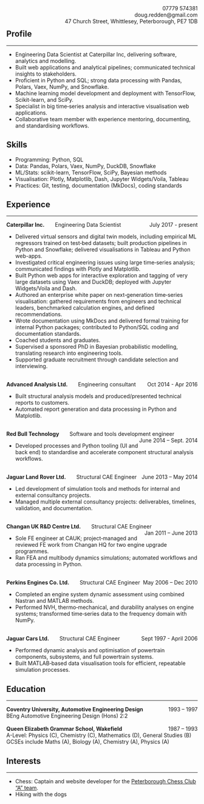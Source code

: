 



<div>
                <span  style="float:right"> 07779 574381 </span>
        <span > <br></span>
        <span style="float:right;">doug.redden@gmail.com</span>
        <span > <br></span>
        <span style=" float:right;">47 Church Street, Whittlesey, Peterborough, PE7 1DB</span>

  
</div>

## Profile

---
- Engineering Data Scientist at Caterpillar Inc, delivering software, analytics and modelling.
- Built web applications and analytical pipelines; communicated technical insights to stakeholders.
- Proficient in Python and SQL; strong data processing with Pandas, Polars, Vaex, NumPy, and Snowflake.
- Machine learning model development and deployment with TensorFlow, Scikit-learn, and SciPy.
- Specialist in big time‑series analysis and interactive visualisation web applications.
- Collaborative team member with experience mentoring, documenting, and standardising workflows.

## Skills

- Programming: Python, SQL
- Data: Pandas, Polars, Vaex, NumPy, DuckDB, Snowflake
- ML/Stats: scikit-learn, TensorFlow, SciPy, Bayesian methods
- Visualisation: Plotly, Matplotlib, Dash, Jupyter Widgets/Voila, Tableau
- Practices: Git, testing, documentation (MkDocs), coding standards

## Experience

---

<div>
        <span style="font-weight:bold; float:left;">Caterpillar Inc.</span>
        <span > &nbsp&nbsp&nbsp&nbsp&nbsp&nbsp Engineering Data Scientist </span>
        <span style="float:right;">July 2017 - present</span>
        <span > <br></span>
</div>

- Delivered virtual sensors and digital twin models, including empirical ML regressors trained on test‑bed datasets; built production pipelines in Python and Snowflake; delivered visualisations in Tableau and Python web-apps.
- Investigated critical engineering issues using large time‑series analysis; communicated findings with Plotly and Matplotlib.
- Built Python web apps for interactive exploration and tagging of very large datasets using Vaex and DuckDB; deployed with Jupyter Widgets/Voila and Dash.
- Authored an enterprise white paper on next‑generation time‑series visualisation: gathered requirements from engineers and technical leaders, benchmarked calculation engines, and defined recommendations.
- Wrote documentation using MkDocs and delivered formal training for internal Python packages; contributed to Python/SQL coding and documentation standards.
- Coached students and graduates.
- Supervised a sponsored PhD in Bayesian probabilistic modelling, translating research into engineering tools.
- Supported graduate recruitment through candidate selection and interviewing.



<div>
        <span > <br></span>
        <span style="font-weight:bold; float:left;">Advanced Analysis Ltd.</span>
        <span > &nbsp&nbsp&nbsp&nbsp&nbsp&nbsp Engineering consultant </span>
        <span style="float:right;">Oct 2014 - Apr 2016</span>
        <span > <br></span>
</div>

- Built structural analysis models and produced/presented technical reports to customers.
- Automated report generation and data processing in Python and Matplotlib.




<div>
        <span > <br></span>
        <span style="font-weight:bold; float:left;">Red Bull Technology	</span>
        <span > &nbsp&nbsp&nbsp&nbsp&nbsp&nbsp Software and tools development engineer </span>
        <span style="float:right;">June 2014 – Sept. 2014</span>
        <span > <br></span>
</div>

- Developed processes and Python tooling (UI and back end) to standardise and accelerate component structural analysis workflows.

<div>
         <span > <br></span>
       <span style="font-weight:bold; float:left;">Jaguar Land Rover Ltd.	</span>
        <span > &nbsp&nbsp&nbsp&nbsp&nbsp&nbsp Structural CAE Engineer</span>
        <span style="float:right;">June 2013 – May 2014</span>
        <span > <br></span>
</div>

- Led development of simulation tools and methods for internal and external consultancy projects.
- Managed multiple external consultancy projects: deliverables, timelines, validation, and documentation.



<div>
        <span > <br></span>
        <span style="font-weight:bold; float:left;">Changan UK R&D Centre Ltd.</span>
        <span > &nbsp&nbsp&nbsp&nbsp&nbsp&nbsp Structural CAE Engineer</span>
        <span style="float:right;">Jan 2011 – June 2013</span>
        <span > <br></span>
</div>

- Sole FE engineer at CAUK; project‑managed and reviewed FE work from Changan HQ for two engine upgrade programmes.
- Ran FEA and multibody dynamics simulations; automated workflows and data processing in Python.

<div>
         <span > <br></span>
       <span style="font-weight:bold; float:left;">Perkins Engines Co. Ltd.</span>
        <span > &nbsp&nbsp&nbsp&nbsp&nbsp&nbsp Structural CAE Engineer</span>
        <span style="float:right;">May 2006 – Dec 2010</span>
        <span > <br></span>
</div>


- Completed an engine system dynamic assessment using combined Nastran and MATLAB methods.
- Performed NVH, thermo‑mechanical, and durability analyses on engine systems; transformed time‑series data to the frequency domain with NumPy.

<div>
         <span > <br></span>
       <span style="font-weight:bold; float:left;">Jaguar Cars Ltd.</span>
        <span  class="tabbed"> &nbsp&nbsp&nbsp&nbsp&nbsp&nbsp  Structural CAE Engineer</span>
        <span style="float:right;">Sept 1997 - April 2006</span>
        <span > <br></span>
</div>

- Performed dynamic analysis and optimisation of powertrain components, subsystems, and full powertrain systems.
- Built MATLAB‑based data visualisation tools for efficient, repeatable simulation processes.



## Education
---


<div>
        <span style="font-weight:bold; float:left;">Coventry University, Automotive Engineering Design </span>
        <span style="float:right;">1993 – 1997</span>
        <span > <br></span>
        <span style="font-size:14px">BEng Automotive Engineering Design (Hons) 2:2 </span>
        <span > <br><br></span>

</div>

<div>
        <span style="font-weight:bold; float:left;">Queen Elizabeth Grammar School, Wakefield  </span>
        <span style="float:right;">1987 – 1993</span>
        <span > <br></span>
<span style="font-size:14px">A-Level: Physics (C), Chemistry (C), Mathematics (D), General Studies (B)</span>
        <span > <br></span>
<span style="font-size:14px">GCSEs include Maths (A), Biology (A), Chemistry (A), Physics (A)</span>
        <span > <br></span>

</div>




## Interests
---

- Chess: Captain and website developer for the [Peterborough Chess Club “A” team](https://peterboroughchessclub.github.io/site/).
- Hiking with the dogs












